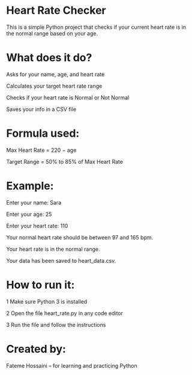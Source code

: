 # Heart Rate Checker 
This is a simple Python project that checks if your current heart rate is in the normal range based on your age.
# What does it do?
Asks for your name, age, and heart rate 

Calculates your target heart rate range 

Checks if your heart rate is Normal or Not Normal 

Saves your info in a CSV file 
# Formula used:

Max Heart Rate = 220 − age 

Target Range = 50% to 85% of Max Heart Rate 
# Example: 
Enter your name: Sara

Enter your age: 25

Enter your heart rate: 110

Your normal heart rate should be between 97 and 165 bpm.

Your heart rate is in the normal range.

Your data has been saved to heart_data.csv.
# How to run it:
1 Make sure Python 3 is installed 

2 Open the file heart_rate.py in any code editor 
 
3 Run the file and follow the instructions
# Created by:
Fateme Hossaini – for learning and practicing Python